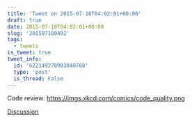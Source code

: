 ```yaml
---
title: 'Tweet on 2015-07-18T04:02:01+00:00'
draft: true
date: 2015-07-18T04:02:01+00:00
slug: '201507180402'
tags:
  - tweets
is_tweet: true
tweet_info:
  id: '622149278903840768'
  type: 'post'
  is_thread: False
---
```




Code review: <https://imgs.xkcd.com/comics/code_quality.png>

[Discussion](https://x.com/sytelus/status/622149278903840768)
